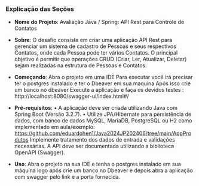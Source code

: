 
### Explicação das Seções

- **Nome do Projeto**: Avaliação Java / Spring: API Rest para Controle de Contatos

- **Sobre**: O desafio consiste em criar uma aplicação API Rest para gerenciar um sistema de
cadastro de Pessoas e seus respectivos Contatos, onde cada Pessoa pode ter vários Contatos. O
principal objetivo é permitir que operações CRUD (Criar, Ler, Atualizar, Deletar) sejam realizadas
na estrutura de Pessoas e Contatos.
- **Começando**: Abra o projeto em uma IDE
                Para executar você irá precisar ter o postgres instalado e ter o Dbeaver em sua maquina
                Após isso crie um banco no dbeaver
                Execute a aplicação e faça os devidos testes :  http://localhost:8080/swagger-ui/index.html#/
- **Pré-requisitos**: • A aplicação deve ser criada utilizando Java com Spring Boot (Versão 3.2.7). • Utilize
JPA/Hibernate para persistência de dados, com banco de dados MySQL, MariaDB,
PostgreSQL ou H2 como implementado em aula/exemplo:
https://github.com/eduardohen1/Java2024JP202406/tree/main/AppProdutos
 Implemente tratamento dos dados de entrada e validações necessárias.  A API deve
ser documentada utilizando a biblioteca OpenAPI (Swagger).

- **Uso**: Abra o projeto na sua IDE e tenha o postgres instalado em sua máquina logo após crie um banco no Dbeaver e depois abra a aplicação com swagger pelo link e a porta fornecida.
  
